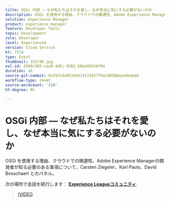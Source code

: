 ```yaml
---
title: OSGi 内部 — なぜ私たちはそれを愛し、なぜ本当に気にする必要がないのか
description: OSGi を使用する理由、クラウドでの関連性、Adobe Experience Managerの開発者が知る必要のある事項について、Carsten Ziegeler、Karl Pauls、David Bosschaert とのパネル。 このセッションは、Adobe Developers Live Content イベントの一部として配信されました。
solution: Experience Manager
product: experience manager
feature: Developer Tools
topic: Development
role: Developer
level: Experienced
version: Cloud Service
kt: 7174
type: Event
thumbnail: 331740.jpg
exl-id: d349c365-cea0-4d5c-9262-b6be05620f04
duration: 16
source-git-commit: 9a297cda953d4414131657f9ac84580aea0eabeb
workflow-type: tm+mt
source-wordcount: '110'
ht-degree: 0%

---
```


# OSGi 内部 — なぜ私たちはそれを愛し、なぜ本当に気にする必要がないのか

OSGi を使用する理由、クラウドでの関連性、Adobe Experience Managerの開発者が知る必要のある事項について、Carsten Ziegeler、Karl Pauls、David Bosschaert とのパネル。

次の場所で会話を続行します： **[Experience Leagueコミュニティ](https://adobe.ly/36Yd3v6)**.

>[!VIDEO](https://video.tv.adobe.com/v/331740/?quality=12&learn=on&hidetitle=true)
